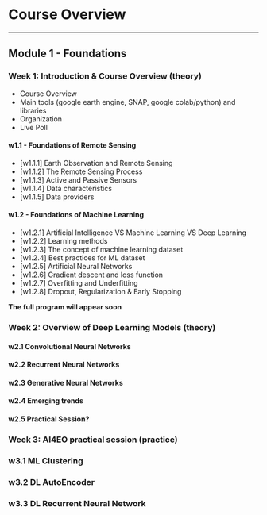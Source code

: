 <!-- .slide: data-background="#E6F7FF" -->

# Course Overview <!-- .element: class="r-fit-text" -->

---

<section data-transition="none">

## Module 1 - Foundations

</section>

<!-- ============================================================================ -->

<section data-transition="none">

### Week 1: Introduction & Course Overview (theory) <!-- .element: class="r-fit-text" -->

- Course Overview
- Main tools (google earth engine, SNAP, google colab/python) and libraries
- Organization
- Live Poll

#### w1.1 - Foundations of Remote Sensing <!-- .element: class="r-fit-text" -->

- [w1.1.1] Earth Observation and Remote Sensing
- [w1.1.2] The Remote Sensing Process
- [w1.1.3] Active and Passive Sensors
- [w1.1.4] Data characteristics
- [w1.1.5] Data providers

#### w1.2 - Foundations of Machine Learning <!-- .element: class="r-fit-text" -->

- [w1.2.1] Artificial Intelligence VS Machine Learning VS Deep Learning
- [w1.2.2] Learning methods
- [w1.2.3] The concept of machine learning dataset
- [w1.2.4] Best practices for ML dataset
- [w1.2.5] Artificial Neural Networks
- [w1.2.6] Gradient descent and loss function
- [w1.2.7] Overfitting and Underfitting
- [w1.2.8] Dropout, Regularization & Early Stopping

</section>

<!-- ============================================================================ -->

<section data-transition="none">

**The full program will appear soon**

### Week 2: Overview of Deep Learning Models (theory)

#### w2.1 Convolutional Neural Networks

#### w2.2 Recurrent Neural Networks

#### w2.3 Generative Neural Networks

#### w2.4 Emerging trends

#### w2.5 Practical Session?

</section>

<!-- ============================================================================ -->

<section data-transition="none">
<div style="text-align: justify;">

### Week 3: AI4EO practical session (practice) <!-- .element: class="r-fit-text" -->

### w3.1 ML Clustering

### w3.2 DL AutoEncoder

### w3.3 DL Recurrent Neural Network

</div>
</section>
